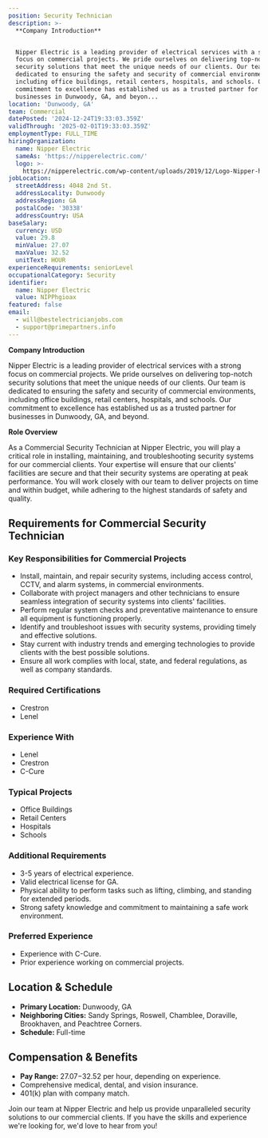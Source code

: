 ```yaml
---
position: Security Technician
description: >-
  **Company Introduction**


  Nipper Electric is a leading provider of electrical services with a strong
  focus on commercial projects. We pride ourselves on delivering top-notch
  security solutions that meet the unique needs of our clients. Our team is
  dedicated to ensuring the safety and security of commercial environments,
  including office buildings, retail centers, hospitals, and schools. Our
  commitment to excellence has established us as a trusted partner for
  businesses in Dunwoody, GA, and beyon...
location: 'Dunwoody, GA'
team: Commercial
datePosted: '2024-12-24T19:33:03.359Z'
validThrough: '2025-02-01T19:33:03.359Z'
employmentType: FULL_TIME
hiringOrganization:
  name: Nipper Electric
  sameAs: 'https://nipperelectric.com/'
  logo: >-
    https://nipperelectric.com/wp-content/uploads/2019/12/Logo-Nipper-horizontal-primary.png
jobLocation:
  streetAddress: 4048 2nd St.
  addressLocality: Dunwoody
  addressRegion: GA
  postalCode: '30338'
  addressCountry: USA
baseSalary:
  currency: USD
  value: 29.8
  minValue: 27.07
  maxValue: 32.52
  unitText: HOUR
experienceRequirements: seniorLevel
occupationalCategory: Security
identifier:
  name: Nipper Electric
  value: NIPPhgioax
featured: false
email:
  - will@bestelectricianjobs.com
  - support@primepartners.info
---
```




**Company Introduction**

Nipper Electric is a leading provider of electrical services with a strong focus on commercial projects. We pride ourselves on delivering top-notch security solutions that meet the unique needs of our clients. Our team is dedicated to ensuring the safety and security of commercial environments, including office buildings, retail centers, hospitals, and schools. Our commitment to excellence has established us as a trusted partner for businesses in Dunwoody, GA, and beyond.

**Role Overview**

As a Commercial Security Technician at Nipper Electric, you will play a critical role in installing, maintaining, and troubleshooting security systems for our commercial clients. Your expertise will ensure that our clients' facilities are secure and that their security systems are operating at peak performance. You will work closely with our team to deliver projects on time and within budget, while adhering to the highest standards of safety and quality.

## Requirements for Commercial Security Technician

### Key Responsibilities for Commercial Projects

- Install, maintain, and repair security systems, including access control, CCTV, and alarm systems, in commercial environments.
- Collaborate with project managers and other technicians to ensure seamless integration of security systems into clients' facilities.
- Perform regular system checks and preventative maintenance to ensure all equipment is functioning properly.
- Identify and troubleshoot issues with security systems, providing timely and effective solutions.
- Stay current with industry trends and emerging technologies to provide clients with the best possible solutions.
- Ensure all work complies with local, state, and federal regulations, as well as company standards.

### Required Certifications

- Crestron
- Lenel

### Experience With

- Lenel
- Crestron
- C-Cure

### Typical Projects

- Office Buildings
- Retail Centers
- Hospitals
- Schools

### Additional Requirements

- 3-5 years of electrical experience.
- Valid electrical license for GA.
- Physical ability to perform tasks such as lifting, climbing, and standing for extended periods.
- Strong safety knowledge and commitment to maintaining a safe work environment.

### Preferred Experience

- Experience with C-Cure.
- Prior experience working on commercial projects.

## Location & Schedule

- **Primary Location:** Dunwoody, GA
- **Neighboring Cities:** Sandy Springs, Roswell, Chamblee, Doraville, Brookhaven, and Peachtree Corners.
- **Schedule:** Full-time

## Compensation & Benefits

- **Pay Range:** $27.07-$32.52 per hour, depending on experience.
- Comprehensive medical, dental, and vision insurance.
- 401(k) plan with company match.

Join our team at Nipper Electric and help us provide unparalleled security solutions to our commercial clients. If you have the skills and experience we're looking for, we'd love to hear from you!
